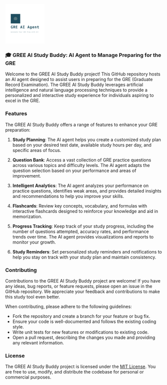 <div class="row">
  <img width=25% src="logo/logo_transparent.png" alt="Logo" /> 
</div>

### 🎓 **GREE AI Study Buddy:** AI Agent to Manage Preparing for the GRE

Welcome to the GREE AI Study Buddy project! This GitHub repository hosts an AI agent designed to assist users in preparing for the GRE (Graduate Record Examination). The GREE AI Study Buddy leverages artificial intelligence and natural language processing techniques to provide a personalized and interactive study experience for individuals aspiring to excel in the GRE.

### Features

The GREE AI Study Buddy offers a range of features to enhance your GRE preparation:

1. **Study Planning**: The AI agent helps you create a customized study plan based on your desired test date, available study hours per day, and specific areas of focus.

2. **Question Bank**: Access a vast collection of GRE practice questions across various topics and difficulty levels. The AI agent adapts the question selection based on your performance and areas of improvement.

3. **Intelligent Analytics**: The AI agent analyzes your performance on practice questions, identifies weak areas, and provides detailed insights and recommendations to help you improve your skills.

4. **Flashcards**: Review key concepts, vocabulary, and formulas with interactive flashcards designed to reinforce your knowledge and aid in memorization.

5. **Progress Tracking**: Keep track of your study progress, including the number of questions attempted, accuracy rates, and performance trends over time. The AI agent provides visualizations and reports to monitor your growth.

6. **Study Reminders**: Set personalized study reminders and notifications to help you stay on track with your study plan and maintain consistency.


### Contributing

Contributions to the GREE AI Study Buddy project are welcome! If you have any ideas, bug reports, or feature requests, please open an issue in the GitHub repository. We appreciate your feedback and contributions to make this study tool even better.

When contributing, please adhere to the following guidelines:

- Fork the repository and create a branch for your feature or bug fix.
- Ensure your code is well-documented and follows the existing coding style.
- Write unit tests for new features or modifications to existing code.
- Open a pull request, describing the changes you made and providing any relevant information.

### License

The GREE AI Study Buddy project is licensed under the [MIT License](LICENSE). You are free to use, modify, and distribute the codebase for personal or commercial purposes.
